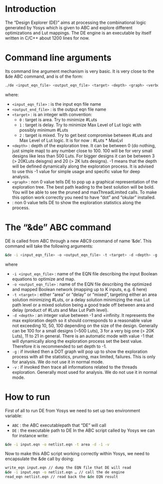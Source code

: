 # Introduction
The “Design Explorer (DE)” aims at processing the combinational logic generated by Yosys which is given to ABC and explore different optimizations and Lut mappings. The DE engine is an executable by itself written in C/C++ about 1200 lines for now.

# Command line arguments
Its command line argument mechanism is very basic. It is very close to the &de ABC command, and is of the form:
```bash
./de <input_eqn_file> <output_eqn_file> <target> <depth> <graph> <verbose>
```
where:
- `<input_eqn_file>` : is the input eqn file name
- `<output_end_file>` : is the output eqn file name
- `<target>` : is an integer with convention:
  - `0` : target is area. Try to minimize #Luts
  - `1` : target is delay. Try to minimize Max Level of Lut logic with possibly minimum #Luts
  - `2` : target is mixed. Try to get best compromise between #Luts and Max Level of Lut logic. It is for now : #Luts * MaxLvl
- `<depth>` : depth of the exploration tree. It can be between 0 (do nothing, just simple map) to any number close to 100. 100 will be for very small designs like less than 500 Luts. For bigger designs it can be between 3 (> 20KLuts deisgns) and 20 (> 2K luts designs). -1 means that the depth will be defined dynamically along the exploration process. It is advised to use this -1 value for simple usage and specific value for deep analysis.
- `<graph>` : non 0 value tells DE to pop up a graphical representation of the exploration tree. The best path leading to the best solution will be bold. You will be able to see the pruned and maxThreadLimited calls. To make this option work correctly you need to have “dot” and “okular” installed.
- <verbose> : non 0 value tells DE to show the exploration statistics along the process.

# The “&de” ABC command
DE is called from ABC through a new ABC9 command of name ‘&de’. This command will take the following arguments:
```bash
&de -i <input_eqn_file> -o <output_eqn_file> -t <target> -d <depth> -g -v
```
where
- `-i <input_eqn_file>` : name of the EQN file describing the input Boolean equations to optimize and map.
- `-o <output_eqn_file>` : name of the EQN file describing the optimized and mapped Boolean network (mapping up to K inputs, e.g. 6 here)
- `-t <target>` : either “area” or “delay” or “mixed”, targeting either an area solution minimizing #Luts, or a delay solution minimizing the max Lut path level or a mixed solution being a good trade off between area and delay (product of #Luts and Max Lut Path level).
- `-d <depth>` : an integer value between -1 and +infinity. It represents the max exploration depth so it should corresponds to a reasonable value not exceeding 10, 50, 100 depending on the size of the design. Generally can be 100 for a small designs (~500 Luts), 3 for a very big one (> 20K Luts), 11 to 21 in general. There is an automatic mode with value -1 that will dynamically along the exploration process set the best value. Therefore it is recommended to set depth to -1.
- `-g` : if invoked then a DOT graph will pop up to show the exploration process with all the statistics, pruning, max limited, failures. This is only for analysis. We do not use it in normal mode.
- `-v` : if invoked then trace all informations related to the threads exploration. Generally most used for analysis. We do not use it in normal mode.

# How to run
First of all to run DE from Yosys we need to set up two environment variable:
- `ABC` : the ABC executablepath that “DE” will call
- `DE` : the executable path to DE
In the ABC script called by Yosys we can for instance write:
```bash
&de -i input.eqn -o netlist.eqn -t area -d -1 -v
```
Now to make this ABC script working correctly within Yosys, we need to encapsulate the &de call by doing:
```bash
write_eqn input.eqn // dump the EQN file that DE will read
&de -i input.eqn -o netlist.eqn … // call the de engine
read_eqn netlist.eqn // read back the &de EQN result
```
